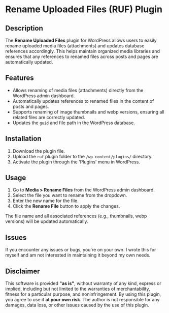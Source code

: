 # Rename Uploaded Files (RUF) Plugin

## Description
The **Rename Uploaded Files** plugin for WordPress allows users to easily rename uploaded media files (attachments) and updates database references accordingly. This helps maintain organized media libraries and ensures that any references to renamed files across posts and pages are automatically updated.

## Features
- Allows renaming of media files (attachments) directly from the WordPress admin dashboard.
- Automatically updates references to renamed files in the content of posts and pages.
- Supports renaming of image thumbnails and webp versions, ensuring all related files are correctly updated.
- Updates the `guid` and file path in the WordPress database.

## Installation

1. Download the plugin file.
2. Upload the `ruf` plugin folder to the `/wp-content/plugins/` directory.
3. Activate the plugin through the 'Plugins' menu in WordPress.

## Usage
1. Go to **Media > Rename Files** from the WordPress admin dashboard.
2. Select the file you want to rename from the dropdown.
3. Enter the new name for the file.
4. Click the **Rename File** button to apply the changes.

The file name and all associated references (e.g., thumbnails, webp versions) will be updated automatically.

## Issues
If you encounter any issues or bugs, you're on your own. I wrote this for myself and am not interested in maintaining it beyond my own needs.

## Disclaimer
This software is provided **"as is"**, without warranty of any kind, express or implied, including but not limited to the warranties of merchantability, fitness for a particular purpose, and noninfringement. By using this plugin, you agree to use it **at your own risk**. The author is not responsible for any damages, data loss, or other issues caused by the use of this plugin.



